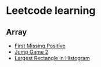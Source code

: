 # Leetcode learning

## Array

* [First Missing Positive](https://github.com/Marsyyh/leetcode/tree/master/firstMissPositive)
* [Jump Game 2](https://github.com/Marsyyh/leetcode/tree/master/jumpGame2)
* [Largest Rectangle in Histogram](https://github.com/Marsyyh/leetcode/tree/master/largestRectangleHistogram)
